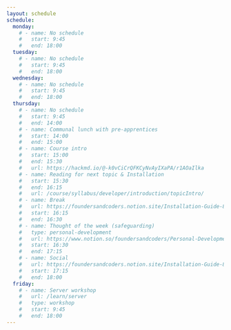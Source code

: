 ```yaml
---
layout: schedule
schedule:
  monday:
    # - name: No schedule
    #   start: 9:45
    #   end: 18:00
  tuesday:
    # - name: No schedule
    #   start: 9:45
    #   end: 18:00
  wednesday:
    # - name: No schedule
    #   start: 9:45
    #   end: 18:00
  thursday:
    # - name: No schedule
    #   start: 9:45
    #   end: 14:00
    # - name: Communal lunch with pre-apprentices
    #   start: 14:00
    #   end: 15:00
    # - name: Course intro
    #   start: 15:00
    #   end: 15:30
    #   url: https://hackmd.io/@-k0vCiCrQFKCyNvAyIXaPA/r1AOaIlka
    # - name: Reading for next topic & Installation
    #   start: 15:30
    #   end: 16:15
    #   url: /course/syllabus/developer/introduction/topicIntro/
    # - name: Break
    #   url: https://foundersandcoders.notion.site/Installation-Guide-879500e472964043a17a1ad886b0905b
    #   start: 16:15
    #   end: 16:30
    # - name: Thought of the week (safeguarding)
    #   type: personal-development
    #   url: https://www.notion.so/foundersandcoders/Personal-Development-91fe75c7e2cc4f989954108729a2c834
    #   start: 16:30
    #   end: 17:15
    # - name: Social
    #   url: https://foundersandcoders.notion.site/Installation-Guide-879500e472964043a17a1ad886b0905b
    #   start: 17:15
    #   end: 18:00
  friday:
    # - name: Server workshop
    #   url: /learn/server
    #   type: workshop
    #   start: 9:45
    #   end: 18:00
---
```

